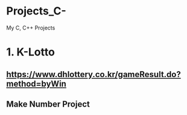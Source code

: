 # Projects_C-
My C, C++ Projects

# 1. K-Lotto
## https://www.dhlottery.co.kr/gameResult.do?method=byWin
## Make Number Project
